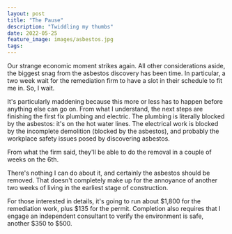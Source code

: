 ```yaml
---
layout: post
title: "The Pause"
description: "Twiddling my thumbs"
date: 2022-05-25
feature_image: images/asbestos.jpg
tags: 
---
```


Our strange economic moment strikes again. All other considerations aside, the biggest snag from the asbestos discovery has been time. In particular, a two week wait for the remediation firm to have a slot in their schedule to fit me in. So, I wait.

<!--more-->

It's particularly maddening because this more or less has to happen before anything else can go on. From what I understand, the next steps are finishing the first fix plumbing and electric. The plumbing is literally blocked by the asbestos: it's on the hot water lines. The electrical work is blocked by the incomplete demolition (blocked by the asbestos), and probably the workplace safety issues posed by discovering asbestos.

From what the firm said, they'll be able to do the removal in a couple of weeks on the 6th.

There's nothing I can do about it, and certainly the asbestos should be removed. That doesn't completely make up for the annoyance of another two weeks of living in the earliest stage of construction.

For those interested in details, it's going to run about $1,800 for the remediation work, plus $135 for the permit. Completion also requires that I engage an independent consultant to verify the environment is safe, another $350 to $500.
